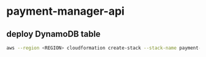 # payment-manager-api

## deploy DynamoDB table

```bash
aws --region <REGION> cloudformation create-stack --stack-name payment-manager-table-<STAGE> --template-body file://resources/cf/payment-manager-dynamodb-table.yaml --parameters ParameterKey=StageName,ParameterValue=<STAGE>
```
